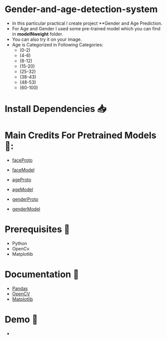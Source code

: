 # Gender-and-age-detection-system

* In this particular practical I create project **Gender and Age Prediction.
* For Age and Gender I used some pre-trained model which you can find in **modelNweight** folder.
* You can also try it on your image.
* Age is Categorized in Following Categories:
    * (0-2)
    * (4-6)
    * (8-12)
    * (15-20)
    * (25-32)
    * (38-43)
    * (48-53)
    * (60-100)

# Install Dependencies 📥

# Main Credits For Pretrained Models 🌟:
- [faceProto](https://github.com/opencv/opencv/blob/master/samples/dnn/face_detector/opencv_face_detector.pbtxt)
- [faceModel](https://github.com/spmallick/learnopencv/blob/master/AgeGender/opencv_face_detector_uint8.pb)

- [ageProto](https://github.com/spmallick/learnopencv/blob/master/AgeGender/age_deploy.prototxt)
- [ageModel](https://github.com/GilLevi/AgeGenderDeepLearning/blob/master/models/age_net.caffemodel)

- [genderProto](https://github.com/spmallick/learnopencv/blob/master/AgeGender/gender_deploy.prototxt)
- [genderModel](https://github.com/eveningglow/age-and-gender-classification/blob/master/model/gender_net.caffemodel)

# Prerequisites 🚀
* Python
* OpenCv
* Matplotlib

# Documentation 🎯
* [Pandas](https://pandas.pydata.org/docs/)
* [OpenCV](https://opencv.org/)
* [Matplotlib](https://matplotlib.org/stable/contents.html)

# Demo  🚀
* 


